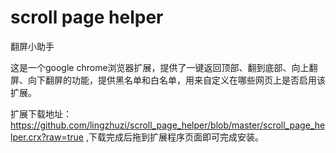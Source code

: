 scroll page helper
==================

翻屏小助手

这是一个google chrome浏览器扩展，提供了一键返回顶部、翻到底部、向上翻屏、向下翻屏的功能，提供黑名单和白名单，用来自定义在哪些网页上是否启用该扩展。

扩展下载地址：https://github.com/lingzhuzi/scroll_page_helper/blob/master/scroll_page_helper.crx?raw=true ,下载完成后拖到扩展程序页面即可完成安装。

